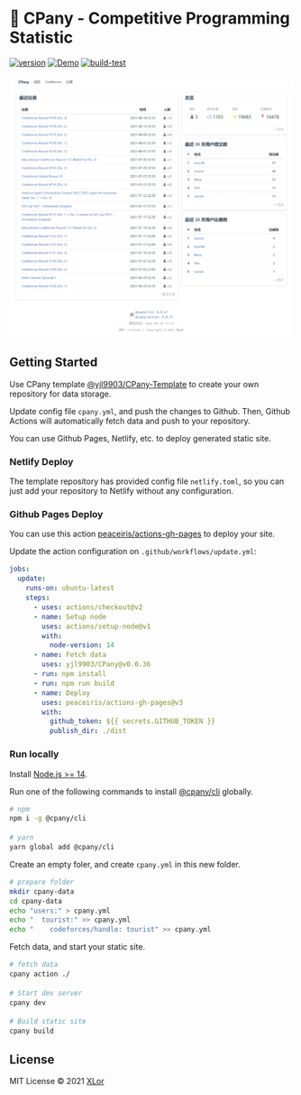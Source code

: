 # 🥖 CPany - Competitive Programming Statistic

[![version](https://img.shields.io/npm/v/@cpany/cli?color=rgb%2850%2C203%2C86%29&label=cpany)](https://www.npmjs.com/package/@cpany/cli) [![Demo](https://img.shields.io/badge/Netlify-Demo-brightgreen)](https://cpany.netlify.app/) [![build-test](https://github.com/yjl9903/CPany/actions/workflows/build.yml/badge.svg)](https://github.com/yjl9903/CPany/actions/workflows/build.yml)

![Screen shot](./screenshot.jpeg)

## Getting Started

Use CPany template [@yjl9903/CPany-Template](https://github.com/yjl9903/CPany-Template) to create your own repository for data storage.

Update config file `cpany.yml`, and push the changes to Github. Then, Github Actions will automatically fetch data and push to your repository.

You can use Github Pages, Netlify, etc. to deploy generated static site.

### Netlify Deploy

The template repository has provided config file `netlify.toml`, so you can just add your repository to Netlify without any configuration.

### Github Pages Deploy

You can use this action [peaceiris/actions-gh-pages](https://github.com/marketplace/actions/github-pages-action) to deploy your site.

Update the action configuration on `.github/workflows/update.yml`:

```yml
jobs:
  update:
    runs-on: ubuntu-latest
    steps:
      - uses: actions/checkout@v2
      - name: Setup node
        uses: actions/setup-node@v1
        with:
          node-version: 14
      - name: Fetch data
        uses: yjl9903/CPany@v0.0.36
      - run: npm install
      - run: npm run build
      - name: Deploy
        uses: peaceiris/actions-gh-pages@v3
        with:
          github_token: ${{ secrets.GITHUB_TOKEN }}
          publish_dir: ./dist
```

### Run locally

Install [Node.js >= 14](https://nodejs.org/).

Run one of the following commands to install [@cpany/cli](https://www.npmjs.com/package/@cpany/cli) globally.

```bash
# npm
npm i -g @cpany/cli

# yarn
yarn global add @cpany/cli
```

Create an empty foler, and create `cpany.yml` in this new folder.

```bash
# prepare folder
mkdir cpany-data
cd cpany-data
echo "users:" > cpany.yml
echo "  tourist:" >> cpany.yml
echo "    codeforces/handle: tourist" >> cpany.yml
```

Fetch data, and start your static site.

```bash
# fetch data
cpany action ./

# Start dev server
cpany dev

# Build static site
cpany build
```

## License

MIT License © 2021 [XLor](https://github.com/yjl9903)
